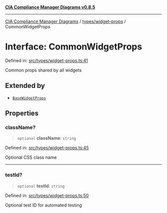 [**CIA Compliance Manager Diagrams v0.8.5**](../../../README.md)

***

[CIA Compliance Manager Diagrams](../../../modules.md) / [types/widget-props](../README.md) / CommonWidgetProps

# Interface: CommonWidgetProps

Defined in: [src/types/widget-props.ts:41](https://github.com/Hack23/cia-compliance-manager/blob/3ae0301247f765ba03c8c0fe645db4718bb8af76/src/types/widget-props.ts#L41)

Common props shared by all widgets

## Extended by

- [`BaseWidgetProps`](../../widgets/interfaces/BaseWidgetProps.md)

## Properties

### className?

> `optional` **className**: `string`

Defined in: [src/types/widget-props.ts:45](https://github.com/Hack23/cia-compliance-manager/blob/3ae0301247f765ba03c8c0fe645db4718bb8af76/src/types/widget-props.ts#L45)

Optional CSS class name

***

### testId?

> `optional` **testId**: `string`

Defined in: [src/types/widget-props.ts:50](https://github.com/Hack23/cia-compliance-manager/blob/3ae0301247f765ba03c8c0fe645db4718bb8af76/src/types/widget-props.ts#L50)

Optional test ID for automated testing
